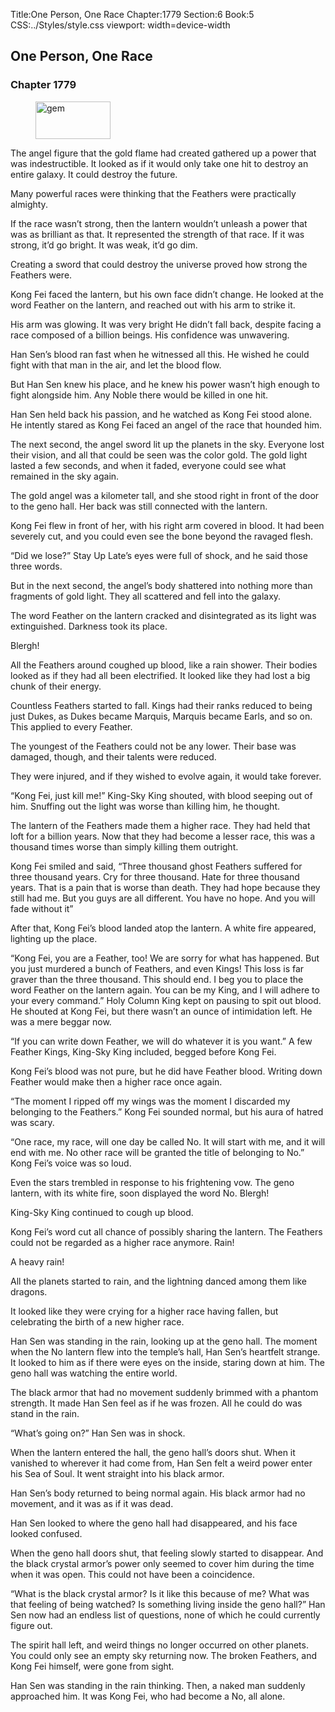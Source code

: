 Title:One Person, One Race 
Chapter:1779 
Section:6 
Book:5 
CSS:../Styles/style.css 
viewport: width=device-width
  
## One Person, One Race
### Chapter 1779
  
<figure>
	<img src="../Images/gem.gif" alt="gem" id="gem" width="120" height="60" />
</figure>
  

  
The angel figure that the gold flame had created gathered up a power that was indestructible. It looked as if it would only take one hit to destroy an entire galaxy. It could destroy the future.

Many powerful races were thinking that the Feathers were practically almighty.

If the race wasn’t strong, then the lantern wouldn’t unleash a power that was as brilliant as that. It represented the strength of that race. If it was strong, it’d go bright. It was weak, it’d go dim.

Creating a sword that could destroy the universe proved how strong the Feathers were.

Kong Fei faced the lantern, but his own face didn’t change. He looked at the word Feather on the lantern, and reached out with his arm to strike it.

His arm was glowing. It was very bright He didn’t fall back, despite facing a race composed of a billion beings. His confidence was unwavering.

Han Sen’s blood ran fast when he witnessed all this. He wished he could fight with that man in the air, and let the blood flow.

But Han Sen knew his place, and he knew his power wasn’t high enough to fight alongside him. Any Noble there would be killed in one hit.

Han Sen held back his passion, and he watched as Kong Fei stood alone. He intently stared as Kong Fei faced an angel of the race that hounded him.

The next second, the angel sword lit up the planets in the sky. Everyone lost their vision, and all that could be seen was the color gold. The gold light lasted a few seconds, and when it faded, everyone could see what remained in the sky again.

The gold angel was a kilometer tall, and she stood right in front of the door to the geno hall. Her back was still connected with the lantern.

Kong Fei flew in front of her, with his right arm covered in blood. It had been severely cut, and you could even see the bone beyond the ravaged flesh.

“Did we lose?” Stay Up Late’s eyes were full of shock, and he said those three words.

But in the next second, the angel’s body shattered into nothing more than fragments of gold light. They all scattered and fell into the galaxy.

The word Feather on the lantern cracked and disintegrated as its light was extinguished. Darkness took its place.

Blergh!

All the Feathers around coughed up blood, like a rain shower. Their bodies looked as if they had all been electrified. It looked like they had lost a big chunk of their energy.

Countless Feathers started to fall. Kings had their ranks reduced to being just Dukes, as Dukes became Marquis, Marquis became Earls, and so on. This applied to every Feather.

The youngest of the Feathers could not be any lower. Their base was damaged, though, and their talents were reduced.

They were injured, and if they wished to evolve again, it would take forever.

“Kong Fei, just kill me!” King-Sky King shouted, with blood seeping out of him. Snuffing out the light was worse than killing him, he thought.

The lantern of the Feathers made them a higher race. They had held that loft for a billion years. Now that they had become a lesser race, this was a thousand times worse than simply killing them outright.

Kong Fei smiled and said, “Three thousand ghost Feathers suffered for three thousand years. Cry for three thousand. Hate for three thousand years. That is a pain that is worse than death. They had hope because they still had me. But you guys are all different. You have no hope. And you will fade without it”

After that, Kong Fei’s blood landed atop the lantern. A white fire appeared, lighting up the place.

“Kong Fei, you are a Feather, too! We are sorry for what has happened. But you just murdered a bunch of Feathers, and even Kings! This loss is far graver than the three thousand. This should end. I beg you to place the word Feather on the lantern again. You can be my King, and I will adhere to your every command.” Holy Column King kept on pausing to spit out blood. He shouted at Kong Fei, but there wasn’t an ounce of intimidation left. He was a mere beggar now.

“If you can write down Feather, we will do whatever it is you want.” A few Feather Kings, King-Sky King included, begged before Kong Fei.

Kong Fei’s blood was not pure, but he did have Feather blood. Writing down Feather would make then a higher race once again.

“The moment I ripped off my wings was the moment I discarded my belonging to the Feathers.” Kong Fei sounded normal, but his aura of hatred was scary.

“One race, my race, will one day be called No. It will start with me, and it will end with me. No other race will be granted the title of belonging to No.” Kong Fei’s voice was so loud.

Even the stars trembled in response to his frightening vow. The geno lantern, with its white fire, soon displayed the word No. Blergh!

King-Sky King continued to cough up blood.

Kong Fei’s word cut all chance of possibly sharing the lantern. The Feathers could not be regarded as a higher race anymore. Rain!

A heavy rain!

All the planets started to rain, and the lightning danced among them like dragons.

It looked like they were crying for a higher race having fallen, but celebrating the birth of a new higher race.

Han Sen was standing in the rain, looking up at the geno hall. The moment when the No lantern flew into the temple’s hall, Han Sen’s heartfelt strange. It looked to him as if there were eyes on the inside, staring down at him. The geno hall was watching the entire world.

The black armor that had no movement suddenly brimmed with a phantom strength. It made Han Sen feel as if he was frozen. All he could do was stand in the rain.

“What’s going on?” Han Sen was in shock.

When the lantern entered the hall, the geno hall’s doors shut. When it vanished to wherever it had come from, Han Sen felt a weird power enter his Sea of Soul. It went straight into his black armor.

Han Sen’s body returned to being normal again. His black armor had no movement, and it was as if it was dead.

Han Sen looked to where the geno hall had disappeared, and his face looked confused.

When the geno hall doors shut, that feeling slowly started to disappear. And the black crystal armor’s power only seemed to cover him during the time when it was open. This could not have been a coincidence.

“What is the black crystal armor? Is it like this because of me? What was that feeling of being watched? Is something living inside the geno hall?” Han Sen now had an endless list of questions, none of which he could currently figure out.

The spirit hall left, and weird things no longer occurred on other planets. You could only see an empty sky returning now. The broken Feathers, and Kong Fei himself, were gone from sight.

Han Sen was standing in the rain thinking. Then, a naked man suddenly approached him. It was Kong Fei, who had become a No, all alone.